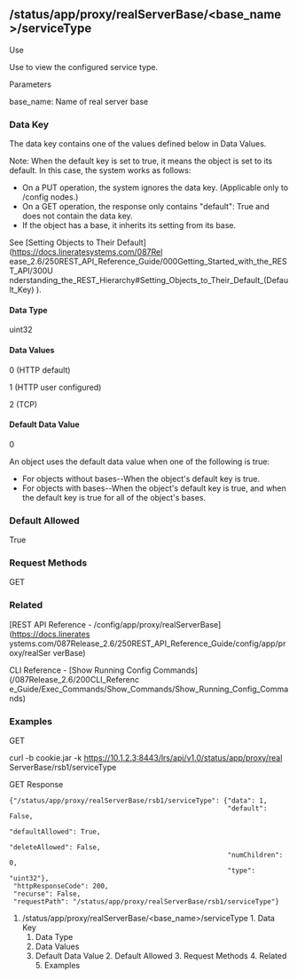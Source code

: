 ## /status/app/proxy/realServerBase/<base_name>/serviceType

Use

Use to view the configured service type.

Parameters

base_name: Name of real server base

### Data Key

The data key contains one of the values defined below in Data Values.

Note: When the default key is set to true, it means the object is set to its
default. In this case, the system works as follows:

  * On a PUT operation, the system ignores the data key. (Applicable only to /config nodes.)
  * On a GET operation, the response only contains "default": True and does not contain the data key.
  * If the object has a base, it inherits its setting from its base.

See [Setting Objects to Their Default](https://docs.lineratesystems.com/087Rel
ease_2.6/250REST_API_Reference_Guide/000Getting_Started_with_the_REST_API/300U
nderstanding_the_REST_Hierarchy#Setting_Objects_to_Their_Default_(Default_Key)
).

#### Data Type

uint32

#### Data Values

0 (HTTP default)

1 (HTTP user configured)

2 (TCP)

#### Default Data Value

0

An object uses the default data value when one of the following is true:

  * For objects without bases--When the object's default key is true.
  * For objects with bases--When the object's default key is true, and when the default key is true for all of the object's bases.

### Default Allowed

True

### Request Methods

GET

### Related

[REST API Reference - /config/app/proxy/realServerBase](https://docs.linerates
ystems.com/087Release_2.6/250REST_API_Reference_Guide/config/app/proxy/realSer
verBase)

CLI Reference - [Show Running Config Commands](/087Release_2.6/200CLI_Referenc
e_Guide/Exec_Commands/Show_Commands/Show_Running_Config_Commands)

### Examples

GET

curl -b cookie.jar -k https://10.1.2.3:8443/lrs/api/v1.0/status/app/proxy/real
ServerBase/rsb1/serviceType

GET Response

    
    
    {"/status/app/proxy/realServerBase/rsb1/serviceType": {"data": 1,
                                                           "default": False,
                                                           "defaultAllowed": True,
                                                           "deleteAllowed": False,
                                                           "numChildren": 0,
                                                           "type": "uint32"},
     "httpResponseCode": 200,
     "recurse": False,
     "requestPath": "/status/app/proxy/realServerBase/rsb1/serviceType"}
    

  1. /status/app/proxy/realServerBase/<base_name>/serviceType
    1. Data Key
      1. Data Type
      2. Data Values
      3. Default Data Value
    2. Default Allowed
    3. Request Methods
    4. Related
    5. Examples


